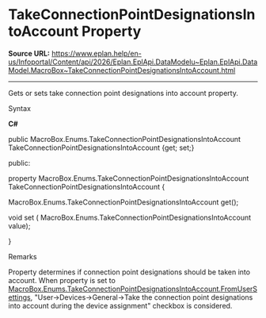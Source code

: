 # TakeConnectionPointDesignationsIntoAccount Property

**Source URL:** https://www.eplan.help/en-us/Infoportal/Content/api/2026/Eplan.EplApi.DataModelu~Eplan.EplApi.DataModel.MacroBox~TakeConnectionPointDesignationsIntoAccount.html

---

Gets or sets take connection point designations into account property.

Syntax

**C#**



public MacroBox.Enums.TakeConnectionPointDesignationsIntoAccount TakeConnectionPointDesignationsIntoAccount {get; set;}

public:

property MacroBox.Enums.TakeConnectionPointDesignationsIntoAccount TakeConnectionPointDesignationsIntoAccount {

   MacroBox.Enums.TakeConnectionPointDesignationsIntoAccount get();

   void set (    MacroBox.Enums.TakeConnectionPointDesignationsIntoAccount value);

}


Remarks

Property determines if connection point designations should be taken into account. When property is set to [MacroBox.Enums.TakeConnectionPointDesignationsIntoAccount.FromUserSettings](Eplan.EplApi.DataModelu~Eplan.EplApi.DataModel.MacroBox+Enums+TakeConnectionPointDesignationsIntoAccount.html), "User->Devices->General->Take the connection point designations into account during the device assignment" checkbox is considered.
